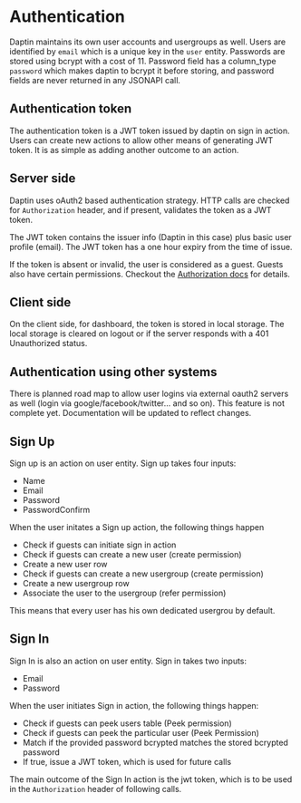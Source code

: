 # Authentication

Daptin maintains its own user accounts and usergroups as well. Users are identified by ```email``` which is a unique key in the ```user``` entity. Passwords are stored using bcrypt with a cost of 11. Password field has a column_type ```password``` which makes daptin to bcrypt it before storing, and password fields are never returned in any JSONAPI call.


## Authentication token

The authentication token is a JWT token issued by daptin on sign in action. Users can create new actions to allow other means of generating JWT token. It is as simple as adding another outcome to an action.

## Server side

Daptin uses oAuth2 based authentication strategy. HTTP calls are checked for ```Authorization``` header, and if present, validates the token as a JWT token.

The JWT token contains the issuer info (Daptin in this case) plus basic user profile (email). The JWT token has a one hour expiry from the time of issue.

If the token is absent or invalid, the user is considered as a guest. Guests also have certain permissions. Checkout the [Authorization docs](authorization.md) for details. 

## Client side

On the client side, for dashboard, the token is stored in local storage. The local storage is cleared on logout or if the server responds with a 401 Unauthorized status.

## Authentication using other systems

There is planned road map to allow user logins via external oauth2 servers as well (login via google/facebook/twitter... and so on). This feature is not complete yet. Documentation will be updated to reflect changes.

## Sign Up

Sign up is an action on user entity. Sign up takes four inputs:

- Name
- Email
- Password
- PasswordConfirm

When the user initates a Sign up action, the following things happen

- Check if guests can initiate sign in action
- Check if guests can create a new user (create permission)
- Create a new user row
- Check if guests can create a new usergroup (create permission)
- Create a new usergroup row
- Associate the user to the usergroup (refer permission)

This means that every user has his own dedicated usergrou by default. 

## Sign In

Sign In is also an action on user entity. Sign in takes two inputs:

- Email
- Password

When the user initiates Sign in action, the following things happen:

- Check if guests can peek users table (Peek permission)
- Check if guests can peek the particular user (Peek Permission)
- Match if the provided password bcrypted matches the stored bcrypted password
- If true, issue a JWT token, which is used for future calls

The main outcome of the Sign In action is the jwt token, which is to be used in the ```Authorization``` header of following calls.